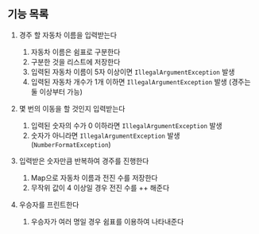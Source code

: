 ## 기능 목록

1. 경주 할 자동차 이름을 입력받는다
    1. 자동차 이름은 쉼표로 구분한다
    2. 구분한 것을 리스트에 저장한다
    3. 입력된 자동차 이름이 5자 이상이면 `IllegalArgumentException` 발생
    4. 입력된 자동차 개수가 1개 이하면 `IllegalArgumentException` 발생 (경주는 둘 이상부터 가능)

2. 몇 번의 이동을 할 것인지 입력받는다
    1. 입력된 숫자의 수가 0 이하라면 `IllegalArgumentException` 발생
    2. 숫자가 아니라면 `IllegalArgumentException` 발생 (`NumberFormatException`)

3. 입력받은 숫자만큼 반복하여 경주를 진행한다
    1. Map으로 자동차 이름과 전진 수를 저장한다
    2. 무작위 값이 4 이상일 경우 전진 수를 ++ 해준다

4. 우승자를 프린트한다
    1. 우승자가 여러 명일 경우 쉼표를 이용하여 나타내준다